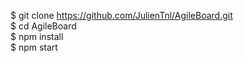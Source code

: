 $ git clone https://github.com/JulienTnl/AgileBoard.git  
$ cd AgileBoard  
$ npm install  
$ npm start 
